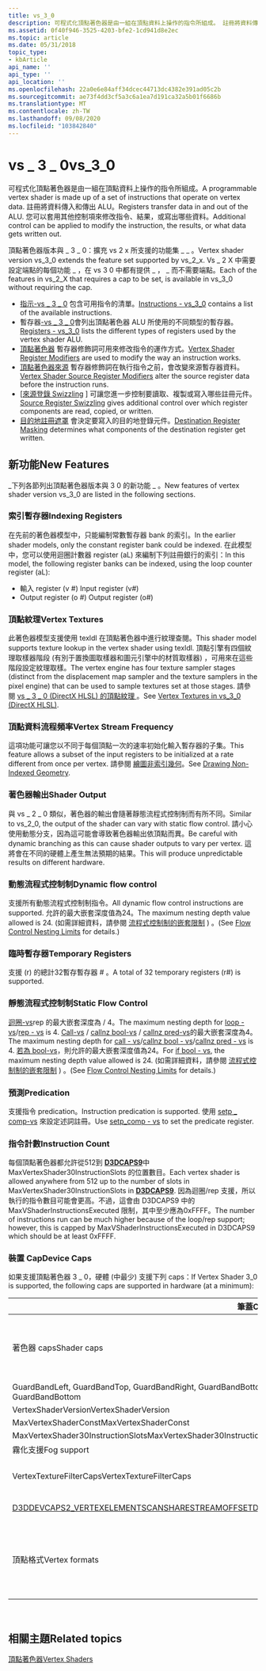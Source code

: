 ```yaml
---
title: vs_3_0
description: 可程式化頂點著色器是由一組在頂點資料上操作的指令所組成。 註冊將資料傳入和傳出 ALU。 您可以套用其他控制項來修改指令、結果，或寫出哪些資料。
ms.assetid: 0f40f946-3525-4203-bfe2-1cd941d8e2ec
ms.topic: article
ms.date: 05/31/2018
topic_type:
- kbArticle
api_name: ''
api_type: ''
api_location: ''
ms.openlocfilehash: 22a0e6e84aff34dcec44713dc4382e391ad05c2b
ms.sourcegitcommit: ae73f4dd3cf5a3c6a1ea7d191ca32a5b01f6686b
ms.translationtype: MT
ms.contentlocale: zh-TW
ms.lasthandoff: 09/08/2020
ms.locfileid: "103842840"
---
```

# <a name="vs_3_0"></a><span data-ttu-id="f772d-105">vs \_ 3 \_ 0</span><span class="sxs-lookup"><span data-stu-id="f772d-105">vs\_3\_0</span></span>

<span data-ttu-id="f772d-106">可程式化頂點著色器是由一組在頂點資料上操作的指令所組成。</span><span class="sxs-lookup"><span data-stu-id="f772d-106">A programmable vertex shader is made up of a set of instructions that operate on vertex data.</span></span> <span data-ttu-id="f772d-107">註冊將資料傳入和傳出 ALU。</span><span class="sxs-lookup"><span data-stu-id="f772d-107">Registers transfer data in and out of the ALU.</span></span> <span data-ttu-id="f772d-108">您可以套用其他控制項來修改指令、結果，或寫出哪些資料。</span><span class="sxs-lookup"><span data-stu-id="f772d-108">Additional control can be applied to modify the instruction, the results, or what data gets written out.</span></span>

<span data-ttu-id="f772d-109">頂點著色器版本與 \_ 3 \_ 0：擴充 vs 2 x 所支援的功能集 \_ \_ 。</span><span class="sxs-lookup"><span data-stu-id="f772d-109">Vertex shader version vs\_3\_0 extends the feature set supported by vs\_2\_x.</span></span> <span data-ttu-id="f772d-110">Vs \_ 2 X 中需要設定端點的每個功能 \_ ，在 vs 3 0 中都有提供 \_ ， \_ 而不需要端點。</span><span class="sxs-lookup"><span data-stu-id="f772d-110">Each of the features in vs\_2\_X that requires a cap to be set, is available in vs\_3\_0 without requiring the cap.</span></span>

-   <span data-ttu-id="f772d-111">[指示-vs \_ 3 \_ 0](dx9-graphics-reference-asm-vs-instructions-vs-3-0.md) 包含可用指令的清單。</span><span class="sxs-lookup"><span data-stu-id="f772d-111">[Instructions - vs\_3\_0](dx9-graphics-reference-asm-vs-instructions-vs-3-0.md) contains a list of the available instructions.</span></span>
-   <span data-ttu-id="f772d-112">暫存器[-vs \_ 3 \_ 0](dx9-graphics-reference-asm-vs-registers-vs-3-0.md)會列出頂點著色器 ALU 所使用的不同類型的暫存器。</span><span class="sxs-lookup"><span data-stu-id="f772d-112">[Registers - vs\_3\_0](dx9-graphics-reference-asm-vs-registers-vs-3-0.md) lists the different types of registers used by the vertex shader ALU.</span></span>
-   <span data-ttu-id="f772d-113">[頂點著色器](dx9-graphics-reference-asm-vs-registers-modifiers.md) 暫存器修飾詞可用來修改指令的運作方式。</span><span class="sxs-lookup"><span data-stu-id="f772d-113">[Vertex Shader Register Modifiers](dx9-graphics-reference-asm-vs-registers-modifiers.md) are used to modify the way an instruction works.</span></span>
-   <span data-ttu-id="f772d-114">[頂點著色器來源](dx9-graphics-reference-asm-vs-registers-modifiers-source.md) 暫存器修飾詞在執行指令之前，會改變來源暫存器資料。</span><span class="sxs-lookup"><span data-stu-id="f772d-114">[Vertex Shader Source Register Modifiers](dx9-graphics-reference-asm-vs-registers-modifiers-source.md) alter the source register data before the instruction runs.</span></span>
-   <span data-ttu-id="f772d-115">[[來源登錄 Swizzling](dx9-graphics-reference-asm-vs-registers-modifiers-source-swizzling.md) ] 可讓您進一步控制要讀取、複製或寫入哪些註冊元件。</span><span class="sxs-lookup"><span data-stu-id="f772d-115">[Source Register Swizzling](dx9-graphics-reference-asm-vs-registers-modifiers-source-swizzling.md) gives additional control over which register components are read, copied, or written.</span></span>
-   <span data-ttu-id="f772d-116">[目的地註冊遮罩](dx9-graphics-reference-asm-vs-registers-modifiers-masking.md) 會決定要寫入的目的地登錄元件。</span><span class="sxs-lookup"><span data-stu-id="f772d-116">[Destination Register Masking](dx9-graphics-reference-asm-vs-registers-modifiers-masking.md) determines what components of the destination register get written.</span></span>

## <a name="new-features"></a><span data-ttu-id="f772d-117">新功能</span><span class="sxs-lookup"><span data-stu-id="f772d-117">New Features</span></span>

<span data-ttu-id="f772d-118">\_下列各節列出頂點著色器版本與 3 0 的新功能 \_ 。</span><span class="sxs-lookup"><span data-stu-id="f772d-118">New features of vertex shader version vs\_3\_0 are listed in the following sections.</span></span>

### <a name="indexing-registers"></a><span data-ttu-id="f772d-119">索引暫存器</span><span class="sxs-lookup"><span data-stu-id="f772d-119">Indexing Registers</span></span>

<span data-ttu-id="f772d-120">在先前的著色器模型中，只能編制常數暫存器 bank 的索引。</span><span class="sxs-lookup"><span data-stu-id="f772d-120">In the earlier shader models, only the constant register bank could be indexed.</span></span> <span data-ttu-id="f772d-121">在此模型中，您可以使用迴圈計數器 register (aL) 來編制下列註冊銀行的索引：</span><span class="sxs-lookup"><span data-stu-id="f772d-121">In this model, the following register banks can be indexed, using the loop counter register (aL):</span></span>

-   <span data-ttu-id="f772d-122">輸入 register (v \#) </span><span class="sxs-lookup"><span data-stu-id="f772d-122">Input register (v\#)</span></span>
-   <span data-ttu-id="f772d-123">Output register (o \#) </span><span class="sxs-lookup"><span data-stu-id="f772d-123">Output register (o\#)</span></span>

### <a name="vertex-textures"></a><span data-ttu-id="f772d-124">頂點紋理</span><span class="sxs-lookup"><span data-stu-id="f772d-124">Vertex Textures</span></span>

<span data-ttu-id="f772d-125">此著色器模型支援使用 texldl 在頂點著色器中進行紋理查閱。</span><span class="sxs-lookup"><span data-stu-id="f772d-125">This shader model supports texture lookup in the vertex shader using texldl.</span></span> <span data-ttu-id="f772d-126">頂點引擎有四個紋理取樣器階段 (有別于置換圖取樣器和圖元引擎中的材質取樣器) ，可用來在這些階段設定紋理取樣。</span><span class="sxs-lookup"><span data-stu-id="f772d-126">The vertex engine has four texture sampler stages (distinct from the displacement map sampler and the texture samplers in the pixel engine) that can be used to sample textures set at those stages.</span></span> <span data-ttu-id="f772d-127">請參閱 [vs \_ 3 \_ 0 (DirectX HLSL) 的頂點紋理 ](/windows/desktop/direct3d9/vertex-textures-in-vs-3-0)。</span><span class="sxs-lookup"><span data-stu-id="f772d-127">See [Vertex Textures in vs\_3\_0 (DirectX HLSL)](/windows/desktop/direct3d9/vertex-textures-in-vs-3-0).</span></span>

### <a name="vertex-stream-frequency"></a><span data-ttu-id="f772d-128">頂點資料流程頻率</span><span class="sxs-lookup"><span data-stu-id="f772d-128">Vertex Stream Frequency</span></span>

<span data-ttu-id="f772d-129">這項功能可讓您以不同于每個頂點一次的速率初始化輸入暫存器的子集。</span><span class="sxs-lookup"><span data-stu-id="f772d-129">This feature allows a subset of the input registers to be initialized at a rate different from once per vertex.</span></span> <span data-ttu-id="f772d-130">請參閱 [繪圖非索引幾何](/windows/desktop/direct3d9/efficiently-drawing-multiple-instances-of-geometry)。</span><span class="sxs-lookup"><span data-stu-id="f772d-130">See [Drawing Non-Indexed Geometry](/windows/desktop/direct3d9/efficiently-drawing-multiple-instances-of-geometry).</span></span>

### <a name="shader-output"></a><span data-ttu-id="f772d-131">著色器輸出</span><span class="sxs-lookup"><span data-stu-id="f772d-131">Shader Output</span></span>

<span data-ttu-id="f772d-132">與 vs \_ 2 \_ 0 類似，著色器的輸出會隨著靜態流程式控制制而有所不同。</span><span class="sxs-lookup"><span data-stu-id="f772d-132">Similar to vs\_2\_0, the output of the shader can vary with static flow control.</span></span> <span data-ttu-id="f772d-133">請小心使用動態分支，因為這可能會導致著色器輸出依頂點而異。</span><span class="sxs-lookup"><span data-stu-id="f772d-133">Be careful with dynamic branching as this can cause shader outputs to vary per vertex.</span></span> <span data-ttu-id="f772d-134">這將會在不同的硬體上產生無法預期的結果。</span><span class="sxs-lookup"><span data-stu-id="f772d-134">This will produce unpredictable results on different hardware.</span></span>

### <a name="dynamic-flow-control"></a><span data-ttu-id="f772d-135">動態流程式控制制</span><span class="sxs-lookup"><span data-stu-id="f772d-135">Dynamic flow control</span></span>

<span data-ttu-id="f772d-136">支援所有動態流程式控制制指令。</span><span class="sxs-lookup"><span data-stu-id="f772d-136">All dynamic flow control instructions are supported.</span></span> <span data-ttu-id="f772d-137">允許的最大嵌套深度值為24。</span><span class="sxs-lookup"><span data-stu-id="f772d-137">The maximum nesting depth value allowed is 24.</span></span> <span data-ttu-id="f772d-138"> (如需詳細資料，請參閱 [流程式控制制的嵌套限制](dx9-graphics-reference-asm-vs-instructions-flow-control.md) ) 。</span><span class="sxs-lookup"><span data-stu-id="f772d-138">(See [Flow Control Nesting Limits](dx9-graphics-reference-asm-vs-instructions-flow-control.md) for details.)</span></span>

### <a name="temporary-registers"></a><span data-ttu-id="f772d-139">臨時暫存器</span><span class="sxs-lookup"><span data-stu-id="f772d-139">Temporary Registers</span></span>

<span data-ttu-id="f772d-140">支援 (r) 的總計32暫存暫存器 \# 。</span><span class="sxs-lookup"><span data-stu-id="f772d-140">A total of 32 temporary registers (r\#) is supported.</span></span>

### <a name="static-flow-control"></a><span data-ttu-id="f772d-141">靜態流程式控制制</span><span class="sxs-lookup"><span data-stu-id="f772d-141">Static Flow Control</span></span>

<span data-ttu-id="f772d-142">[迴圈-vs](loop---vs.md)rep 的最大嵌套深度為 / [](rep---vs.md) 4。</span><span class="sxs-lookup"><span data-stu-id="f772d-142">The maximum nesting depth for [loop - vs](loop---vs.md)/[rep - vs](rep---vs.md) is 4.</span></span> <span data-ttu-id="f772d-143">[Call-vs](call---vs.md) / [callnz bool-vs](callnz-bool---vs.md) / [callnz pred-vs](callnz-pred---vs.md)的最大嵌套深度為4。</span><span class="sxs-lookup"><span data-stu-id="f772d-143">The maximum nesting depth for [call - vs](call---vs.md)/[callnz bool - vs](callnz-bool---vs.md)/[callnz pred - vs](callnz-pred---vs.md) is 4.</span></span> <span data-ttu-id="f772d-144">[若為 bool-vs](if-bool---vs.md)，則允許的最大嵌套深度值為24。</span><span class="sxs-lookup"><span data-stu-id="f772d-144">For [if bool - vs](if-bool---vs.md), the maximum nesting depth value allowed is 24.</span></span> <span data-ttu-id="f772d-145"> (如需詳細資料，請參閱 [流程式控制制的嵌套限制](dx9-graphics-reference-asm-vs-instructions-flow-control.md) ) 。</span><span class="sxs-lookup"><span data-stu-id="f772d-145">(See [Flow Control Nesting Limits](dx9-graphics-reference-asm-vs-instructions-flow-control.md) for details.)</span></span>

### <a name="predication"></a><span data-ttu-id="f772d-146">預測</span><span class="sxs-lookup"><span data-stu-id="f772d-146">Predication</span></span>

<span data-ttu-id="f772d-147">支援指令 predication。</span><span class="sxs-lookup"><span data-stu-id="f772d-147">Instruction predication is supported.</span></span> <span data-ttu-id="f772d-148">使用 [setp \_ comp-vs](setp-comp---vs.md) 來設定述詞註冊。</span><span class="sxs-lookup"><span data-stu-id="f772d-148">Use [setp\_comp - vs](setp-comp---vs.md) to set the predicate register.</span></span>

### <a name="instruction-count"></a><span data-ttu-id="f772d-149">指令計數</span><span class="sxs-lookup"><span data-stu-id="f772d-149">Instruction Count</span></span>

<span data-ttu-id="f772d-150">每個頂點著色器都允許從512到 [**D3DCAPS9**](/windows/desktop/api/d3d9caps/ns-d3d9caps-d3dcaps9)中 MaxVertexShader30InstructionSlots 的位置數目。</span><span class="sxs-lookup"><span data-stu-id="f772d-150">Each vertex shader is allowed anywhere from 512 up to the number of slots in MaxVertexShader30InstructionSlots in [**D3DCAPS9**](/windows/desktop/api/d3d9caps/ns-d3d9caps-d3dcaps9).</span></span> <span data-ttu-id="f772d-151">因為迴圈/rep 支援，所以執行的指令數目可能會更高。不過，這會由 D3DCAPS9 中的 MaxVShaderInstructionsExecuted 限制，其中至少應為0xFFFF。</span><span class="sxs-lookup"><span data-stu-id="f772d-151">The number of instructions run can be much higher because of the loop/rep support; however, this is capped by MaxVShaderInstructionsExecuted in D3DCAPS9 which should be at least 0xFFFF.</span></span>

### <a name="device-caps"></a><span data-ttu-id="f772d-152">裝置 Cap</span><span class="sxs-lookup"><span data-stu-id="f772d-152">Device Caps</span></span>

<span data-ttu-id="f772d-153">如果支援頂點著色器 3 \_ 0，硬體 (中最少) 支援下列 caps：</span><span class="sxs-lookup"><span data-stu-id="f772d-153">If Vertex Shader 3\_0 is supported, the following caps are supported in hardware (at a minimum):</span></span>



<table>
<colgroup>
<col style="width: 50%" />
<col style="width: 50%" />
</colgroup>
<thead>
<tr class="header">
<th><span data-ttu-id="f772d-154">筆蓋</span><span class="sxs-lookup"><span data-stu-id="f772d-154">Cap</span></span></th>
<th><span data-ttu-id="f772d-155">功能</span><span class="sxs-lookup"><span data-stu-id="f772d-155">Capability</span></span></th>
</tr>
</thead>
<tbody>
<tr class="odd">
<td><span data-ttu-id="f772d-156">著色器 caps</span><span class="sxs-lookup"><span data-stu-id="f772d-156">Shader caps</span></span></td>
<td><ul>
<li><span data-ttu-id="f772d-157">DynamicFlowControlDepth 是24</span><span class="sxs-lookup"><span data-stu-id="f772d-157">DynamicFlowControlDepth is 24</span></span></li>
<li><span data-ttu-id="f772d-158">NumTemps 為32</span><span class="sxs-lookup"><span data-stu-id="f772d-158">NumTemps is 32</span></span></li>
<li><span data-ttu-id="f772d-159">StaticFlowControlDepth 為4</span><span class="sxs-lookup"><span data-stu-id="f772d-159">StaticFlowControlDepth is 4</span></span></li>
<li><span data-ttu-id="f772d-160">支援 Predication。</span><span class="sxs-lookup"><span data-stu-id="f772d-160">Predication is supported.</span></span></li>
</ul></td>
</tr>
<tr class="even">
<td><span data-ttu-id="f772d-161">GuardBandLeft, GuardBandTop, GuardBandRight, GuardBandBottom</span><span class="sxs-lookup"><span data-stu-id="f772d-161">GuardBandLeft, GuardBandTop, GuardBandRight, GuardBandBottom</span></span></td>
<td><span data-ttu-id="f772d-162">8K</span><span class="sxs-lookup"><span data-stu-id="f772d-162">8K</span></span></td>
</tr>
<tr class="odd">
<td><span data-ttu-id="f772d-163">VertexShaderVersion</span><span class="sxs-lookup"><span data-stu-id="f772d-163">VertexShaderVersion</span></span></td>
<td><span data-ttu-id="f772d-164">3_0</span><span class="sxs-lookup"><span data-stu-id="f772d-164">3_0</span></span></td>
</tr>
<tr class="even">
<td><span data-ttu-id="f772d-165">MaxVertexShaderConst</span><span class="sxs-lookup"><span data-stu-id="f772d-165">MaxVertexShaderConst</span></span></td>
<td><span data-ttu-id="f772d-166">256</span><span class="sxs-lookup"><span data-stu-id="f772d-166">256</span></span></td>
</tr>
<tr class="odd">
<td><span data-ttu-id="f772d-167">MaxVertexShader30InstructionSlots</span><span class="sxs-lookup"><span data-stu-id="f772d-167">MaxVertexShader30InstructionSlots</span></span></td>
<td><span data-ttu-id="f772d-168">512</span><span class="sxs-lookup"><span data-stu-id="f772d-168">512</span></span></td>
</tr>
<tr class="even">
<td><span data-ttu-id="f772d-169">霧化支援</span><span class="sxs-lookup"><span data-stu-id="f772d-169">Fog support</span></span></td>
<td><span data-ttu-id="f772d-170">D3DPRASTERCAPS_FOGVERTEX</span><span class="sxs-lookup"><span data-stu-id="f772d-170">D3DPRASTERCAPS_FOGVERTEX</span></span></td>
</tr>
<tr class="odd">
<td><span data-ttu-id="f772d-171">VertexTextureFilterCaps</span><span class="sxs-lookup"><span data-stu-id="f772d-171">VertexTextureFilterCaps</span></span></td>
<td><ul>
<li><span data-ttu-id="f772d-172"><a href="/windows/desktop/direct3d9/d3dptfiltercaps">D3DPTFILTERCAPS_MINFPOINT</a></span><span class="sxs-lookup"><span data-stu-id="f772d-172"><a href="/windows/desktop/direct3d9/d3dptfiltercaps">D3DPTFILTERCAPS_MINFPOINT</a></span></span></li>
<li><span data-ttu-id="f772d-173"><a href="/windows/desktop/direct3d9/d3dptfiltercaps">D3DPTFILTERCAPS_MAGFPOINT</a></span><span class="sxs-lookup"><span data-stu-id="f772d-173"><a href="/windows/desktop/direct3d9/d3dptfiltercaps">D3DPTFILTERCAPS_MAGFPOINT</a></span></span></li>
</ul></td>
</tr>
<tr class="even">
<td><span data-ttu-id="f772d-174"><a href="/windows/desktop/direct3d9/d3ddevcaps2">D3DDEVCAPS2_VERTEXELEMENTSCANSHARESTREAMOFFSET</a></span><span class="sxs-lookup"><span data-stu-id="f772d-174"><a href="/windows/desktop/direct3d9/d3ddevcaps2">D3DDEVCAPS2_VERTEXELEMENTSCANSHARESTREAMOFFSET</a></span></span></td>
<td><span data-ttu-id="f772d-175">頂點宣告中的頂點元素可以共用相同的資料流程位移。</span><span class="sxs-lookup"><span data-stu-id="f772d-175">Vertex elements in a vertex declaration can share the same stream offset.</span></span></td>
</tr>
<tr class="odd">
<td><span data-ttu-id="f772d-176">頂點格式</span><span class="sxs-lookup"><span data-stu-id="f772d-176">Vertex formats</span></span></td>
<td><ul>
<li><span data-ttu-id="f772d-177">D3DDECLTYPE_UBYTE4</span><span class="sxs-lookup"><span data-stu-id="f772d-177">D3DDECLTYPE_UBYTE4</span></span></li>
<li><span data-ttu-id="f772d-178">D3DDECLTYPE_UBYTE4N</span><span class="sxs-lookup"><span data-stu-id="f772d-178">D3DDECLTYPE_UBYTE4N</span></span></li>
<li><span data-ttu-id="f772d-179">D3DDECLTYPE_SHORT2N</span><span class="sxs-lookup"><span data-stu-id="f772d-179">D3DDECLTYPE_SHORT2N</span></span></li>
<li><span data-ttu-id="f772d-180">D3DDECLTYPE_SHORT4N</span><span class="sxs-lookup"><span data-stu-id="f772d-180">D3DDECLTYPE_SHORT4N</span></span></li>
<li><span data-ttu-id="f772d-181">D3DDECLTYPE_FLOAT16_2</span><span class="sxs-lookup"><span data-stu-id="f772d-181">D3DDECLTYPE_FLOAT16_2</span></span></li>
<li><span data-ttu-id="f772d-182">D3DDECLTYPE_FLOAT16_4</span><span class="sxs-lookup"><span data-stu-id="f772d-182">D3DDECLTYPE_FLOAT16_4</span></span></li>
</ul></td>
</tr>
</tbody>
</table>



 

## <a name="related-topics"></a><span data-ttu-id="f772d-183">相關主題</span><span class="sxs-lookup"><span data-stu-id="f772d-183">Related topics</span></span>

<dl> <dt>

[<span data-ttu-id="f772d-184">頂點著色器</span><span class="sxs-lookup"><span data-stu-id="f772d-184">Vertex Shaders</span></span>](dx9-graphics-reference-asm-vs.md)
</dt> </dl>

 

 
